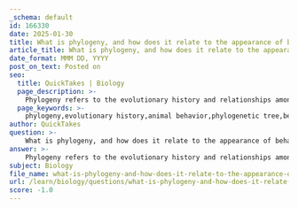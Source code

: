 ```yaml
---
_schema: default
id: 166330
date: 2025-01-30
title: What is phylogeny, and how does it relate to the appearance of behaviors in evolutionary history?
article_title: What is phylogeny, and how does it relate to the appearance of behaviors in evolutionary history?
date_format: MMM DD, YYYY
post_on_text: Posted on
seo:
  title: QuickTakes | Biology
  page_description: >-
    Phylogeny refers to the evolutionary history and relationships among species, crucial for understanding the evolution of traits and animal behaviors, as it sheds light on adaptive significance, variations, and underlying mechanisms.
  page_keywords: >-
    phylogeny,evolutionary history,animal behavior,phylogenetic tree,behaviors,adaptive significance,variation in behaviors,evolutionary processes,Tinbergen’s questions,homologous,homoplastic,adaptive responses,mechanisms of behavior,evolutionary biology
author: QuickTakes
question: >-
    What is phylogeny, and how does it relate to the appearance of behaviors in evolutionary history?
answer: >-
    Phylogeny refers to the evolutionary history and relationships among species or groups of organisms. It is often depicted in a phylogenetic tree, which illustrates how species have diverged from common ancestors over time. Understanding phylogeny is crucial for studying the evolution of traits and behaviors, as it provides insights into how these characteristics have developed in response to environmental pressures and evolutionary processes.\n\nIn the context of animal behavior, phylogeny helps researchers address several key questions, particularly those outlined in Tinbergen’s four questions. Specifically, it allows scientists to explore:\n\n1. **Evolutionary History of Behaviors**: By examining the phylogenetic relationships among species, researchers can determine when specific behaviors first appeared in the evolutionary timeline. This analysis can reveal how certain behaviors have been conserved or modified across different lineages, providing insights into their adaptive significance.\n\n2. **Variation in Behaviors**: Phylogenetic analysis can help explain how behaviors vary among species as a result of their evolutionary history. For instance, behaviors that are homologous (shared due to common ancestry) can be distinguished from those that are homoplastic (similar due to convergent evolution). This distinction is important for understanding the functional adaptations of behaviors in different ecological contexts.\n\n3. **Adaptive Responses**: Understanding the phylogenetic context of behaviors allows researchers to assess their adaptive value—how these behaviors contribute to survival and reproductive success. For example, social behaviors in primates can be traced back through phylogenetic trees to understand their evolution and the development of complex social structures.\n\n4. **Mechanisms of Behavior**: Phylogenetic studies can also inform the mechanisms underlying behaviors by linking them to genetic, neurobiological, and hormonal changes that have evolved over time. This connection helps in understanding how behaviors are expressed and modified in response to environmental stimuli.\n\nIn summary, phylogeny is a fundamental concept in evolutionary biology that provides a framework for understanding the development and variation of behaviors across species. By analyzing the evolutionary relationships among organisms, researchers can gain valuable insights into the origins, adaptations, and mechanisms of animal behavior throughout evolutionary history.
subject: Biology
file_name: what-is-phylogeny-and-how-does-it-relate-to-the-appearance-of-behaviors-in-evolutionary-history.md
url: /learn/biology/questions/what-is-phylogeny-and-how-does-it-relate-to-the-appearance-of-behaviors-in-evolutionary-history
score: -1.0
---
```


&nbsp;
